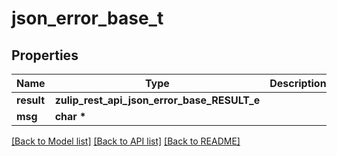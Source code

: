 # json_error_base_t

## Properties
Name | Type | Description | Notes
------------ | ------------- | ------------- | -------------
**result** | **zulip_rest_api_json_error_base_RESULT_e** |  | 
**msg** | **char \*** |  | 

[[Back to Model list]](../README.md#documentation-for-models) [[Back to API list]](../README.md#documentation-for-api-endpoints) [[Back to README]](../README.md)


